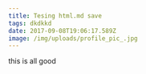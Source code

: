 ```yaml
---
title: Tesing html.md save
tags: dkdkkd
date: 2017-09-08T19:06:17.589Z
image: /img/uploads/profile_pic_.jpg
---
```

this is all good
